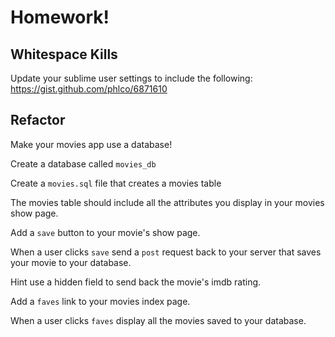 # Homework!

## Whitespace Kills

Update your sublime user settings to include the following:
https://gist.github.com/phlco/6871610

## Refactor

Make your movies app use a database!

Create a database called `movies_db`

Create a `movies.sql` file that creates a movies table

The movies table should include all the attributes you display in your movies show page.

Add a `save` button to your movie's show page.

When a user clicks `save` send a `post` request back to your server that saves your movie to your database.

Hint use a hidden field to send back the movie's imdb rating.

Add a `faves` link to your movies index page.

When a user clicks `faves` display all the movies saved to your database.
